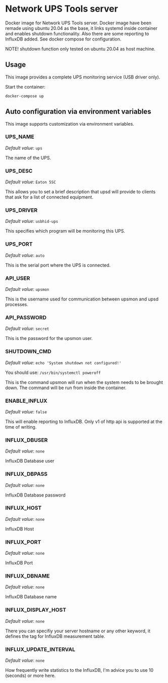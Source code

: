 # Network UPS Tools server

Docker image for Network UPS Tools server. Docker image have been remade using ubuntu 20.04 as the base, it links systemd inside container and enables shutdown functionality. Also there are some reporting to InfluxDB added. See docker compose for configuration.

NOTE! shutdown function only tested on ubuntu 20.04 as host machine.

## Usage

This image provides a complete UPS monitoring service (USB driver only).

Start the container:

```console
docker-compose up
```

## Auto configuration via environment variables

This image supports customization via environment variables.

### UPS_NAME

*Default value*: `ups`

The name of the UPS.

### UPS_DESC

*Default value*: `Eaton 5SC`

This allows you to set a brief description that upsd will provide to clients that ask for a list of connected equipment.

### UPS_DRIVER

*Default value*: `usbhid-ups`

This specifies which program will be monitoring this UPS.

### UPS_PORT

*Default value*: `auto`

This is the serial port where the UPS is connected.

### API_USER

*Default value*: `upsmon`

This is the username used for communication between upsmon and upsd processes.

### API_PASSWORD

*Default value*: `secret`

This is the password for the upsmon user.

### SHUTDOWN_CMD

*Default value*: `echo 'System shutdown not configured!'`

You should use: `/usr/bin/systemctl poweroff`

This is the command upsmon will run when the system needs to be brought down. The command will be run from inside the container.

### ENABLE_INFLUX

*Default value*: `false`

This will enable reporting to InfluxDB. Only v1 of http api is supported at the time of writing.

### INFLUX_DBUSER

*Default value*: `none`

InfluxDB Database user

### INFLUX_DBPASS

*Default value*: `none`

InfluxDB Database password

### INFLUX_HOST

*Default value*: `none`

InfluxDB Host

### INFLUX_PORT

*Default value*: `none`

InfluxDB Port

### INFLUX_DBNAME

*Default value*: `none`

InfluxDB Database name

### INFLUX_DISPLAY_HOST

*Default value*: `none`

There you can specifiy your server hostname or any other keyword, it defines the tag for InfluxDB measurement table.

### INFLUX_UPDATE_INTERVAL

*Default value*: `none`

How frequently write statistics to the InfluxDB, I'm advice you to use 10 (seconds) or more here.
